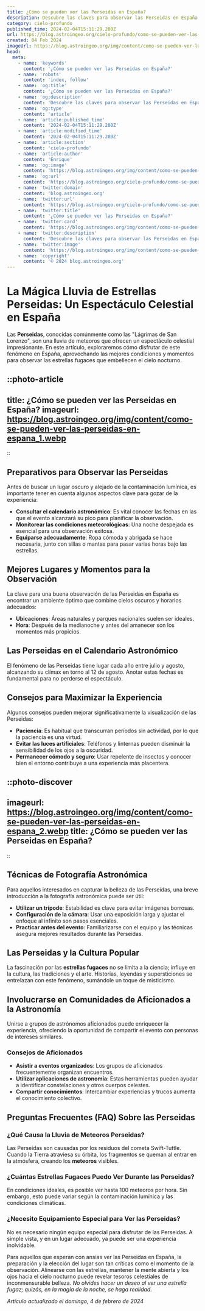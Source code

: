 ```yaml
---
title: ¿Cómo se pueden ver las Perseidas en España?
description: Descubre las claves para observar las Perseidas en España. Disfruta del espectáculo celeste con nuestros consejos prácticos y sencillos.
category: cielo-profundo
published_time: 2024-02-04T15:11:29.280Z
url: https://blog.astroingeo.org/cielo-profundo/como-se-pueden-ver-las-perseidas-en-espana
created: 04 Feb 2024
imageUrl: https://blog.astroingeo.org/img/content/como-se-pueden-ver-las-perseidas-en-espana_1.webp
head:
  meta:
    - name: 'keywords'
      content: '¿Cómo se pueden ver las Perseidas en España?'
    - name: 'robots'
      content: 'index, follow'
    - name: 'og:title'
      content: '¿Cómo se pueden ver las Perseidas en España?'
    - name: 'og:description'
      content: 'Descubre las claves para observar las Perseidas en España. Disfruta del espectáculo celeste con nuestros consejos prácticos y sencillos.'
    - name: 'og:type'
      content: 'article'
    - name: 'article:published_time'
      content: '2024-02-04T15:11:29.280Z'
    - name: 'article:modified_time'
      content: '2024-02-04T15:11:29.280Z'
    - name: 'article:section'
      content: 'cielo-profundo'
    - name: 'article:author'
      content: 'Enrique'
    - name: 'og:image'
      content: 'https://blog.astroingeo.org/img/content/como-se-pueden-ver-las-perseidas-en-espana_1.webp'
    - name: 'og:url'
      content: 'https://blog.astroingeo.org/cielo-profundo/como-se-pueden-ver-las-perseidas-en-espana'
    - name: 'twitter:domain'
      content: 'blog.astroingeo.org'
    - name: 'twitter:url'
      content: 'https://blog.astroingeo.org/cielo-profundo/como-se-pueden-ver-las-perseidas-en-espana'
    - name: 'twitter:title'
      content: '¿Cómo se pueden ver las Perseidas en España?'
    - name: 'twitter:card'
      content: 'https://blog.astroingeo.org/img/content/como-se-pueden-ver-las-perseidas-en-espana_1.webp'
    - name: 'twitter:description'
      content: 'Descubre las claves para observar las Perseidas en España. Disfruta del espectáculo celeste con nuestros consejos prácticos y sencillos.'
    - name: 'twitter:image'
      content: 'https://blog.astroingeo.org/img/content/como-se-pueden-ver-las-perseidas-en-espana_1.webp'
    - name: 'copyright'
      content: '© 2024 blog.astroingeo.org'
---
```

# La Mágica Lluvia de Estrellas Perseidas: Un Espectáculo Celestial en España

Las **Perseidas**, conocidas comúnmente como las "Lágrimas de San Lorenzo", son una lluvia de meteoros que ofrecen un espectáculo celestial impresionante. En este artículo, exploraremos cómo disfrutar de este fenómeno en España, aprovechando las mejores condiciones y momentos para observar las estrellas fugaces que embellecen el cielo nocturno.


::photo-article
---
title: ¿Cómo se pueden ver las Perseidas en España?
imageurl: https://blog.astroingeo.org/img/content/como-se-pueden-ver-las-perseidas-en-espana_1.webp
---
::


## Preparativos para Observar las Perseidas
Antes de buscar un lugar oscuro y alejado de la contaminación lumínica, es importante tener en cuenta algunos aspectos clave para gozar de la experiencia:

- **Consultar el calendario astronómico**: Es vital conocer las fechas en las que el evento alcanzará su pico para planificar la observación.
- **Monitorear las condiciones meteorológicas**: Una noche despejada es esencial para una observación exitosa.
- **Equiparse adecuadamente**: Ropa cómoda y abrigada se hace necesaria, junto con sillas o mantas para pasar varias horas bajo las estrellas.

## Mejores Lugares y Momentos para la Observación
La clave para una buena observación de las Perseidas en España es encontrar un ambiente óptimo que combine cielos oscuros y horarios adecuados:

- **Ubicaciones**: Áreas naturales y parques nacionales suelen ser ideales.
- **Hora**: Después de la medianoche y antes del amanecer son los momentos más propicios.

## Las Perseidas en el Calendario Astronómico
El fenómeno de las Perseidas tiene lugar cada año entre julio y agosto, alcanzando su clímax en torno al 12 de agosto. Anotar estas fechas es fundamental para no perderse el espectáculo.

## Consejos para Maximizar la Experiencia
Algunos consejos pueden mejorar significativamente la visualización de las Perseidas:

- **Paciencia**: Es habitual que transcurran períodos sin actividad, por lo que la paciencia es una virtud.
- **Evitar las luces artificiales**: Teléfonos y linternas pueden disminuir la sensibilidad de los ojos a la oscuridad.
- **Permanecer cómodo y seguro**: Usar repelente de insectos y conocer bien el entorno contribuye a una experiencia más placentera.


::photo-discover
---
imageurl: https://blog.astroingeo.org/img/content/como-se-pueden-ver-las-perseidas-en-espana_2.webp
title: ¿Cómo se pueden ver las Perseidas en España?
---
::


## Técnicas de Fotografía Astronómica
Para aquellos interesados en capturar la belleza de las Perseidas, una breve introducción a la fotografía astronómica puede ser útil:

- **Utilizar un trípode**: Estabilidad es clave para evitar imágenes borrosas.
- **Configuración de la cámara**: Usar una exposición larga y ajustar el enfoque al infinito son pasos esenciales.
- **Practicar antes del evento**: Familiarizarse con el equipo y las técnicas asegura mejores resultados durante las Perseidas.

## Las Perseidas y la Cultura Popular
La fascinación por las **estrellas fugaces** no se limita a la ciencia; influye en la cultura, las tradiciones y el arte. Historias, leyendas y supersticiones se entrelazan con este fenómeno, sumándole un toque de misticismo.

## Involucrarse en Comunidades de Aficionados a la Astronomía
Unirse a grupos de astrónomos aficionados puede enriquecer la experiencia, ofreciendo la oportunidad de compartir el evento con personas de intereses similares.

### Consejos de Aficionados 
- **Asistir a eventos organizados**: Los grupos de aficionados frecuentemente organizan encuentros.
- **Utilizar aplicaciones de astronomía**: Estas herramientas pueden ayudar a identificar constelaciones y otros cuerpos celestes.
- **Compartir conocimientos**: Intercambiar experiencias y trucos aumenta el conocimiento colectivo.

## Preguntas Frecuentes (FAQ) Sobre las Perseidas

### ¿Qué Causa la Lluvia de Meteoros Perseidas?
Las Perseidas son causadas por los residuos del cometa Swift-Tuttle. Cuando la Tierra atraviesa su órbita, los fragmentos se queman al entrar en la atmósfera, creando los **meteoros** visibles.

### ¿Cuántas Estrellas Fugaces Puedo Ver Durante las Perseidas?
En condiciones ideales, es posible ver hasta 100 meteoros por hora. Sin embargo, esto puede variar según la contaminación lumínica y las condiciones climáticas.

### ¿Necesito Equipamiento Especial para Ver las Perseidas?
No es necesario ningún equipo especial para disfrutar de las Perseidas. A simple vista, y en un lugar adecuado, ya puede ser una experiencia inolvidable.

Para aquellos que esperan con ansias ver las Perseidas en España, la preparación y la elección del lugar son tan críticas como el momento de la observación. Alinearse con las estrellas, mantener la mente abierta y los ojos hacia el cielo nocturno puede revelar tesoros celestiales de inconmensurable belleza. *No olvides hacer un deseo al ver una estrella fugaz; quizás, en la magia de la noche, se haga realidad.*

_Artículo actualizado el domingo, 4 de febrero de 2024_
